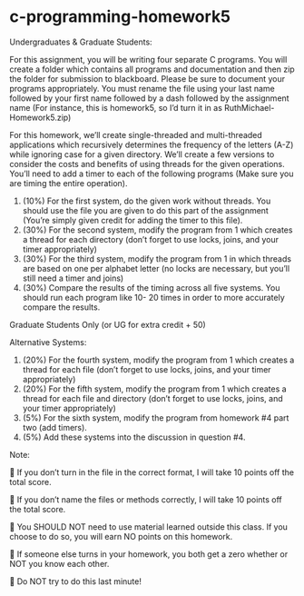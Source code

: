 # c-programming-homework5

Undergraduates & Graduate Students:

For this assignment, you will be writing four separate C programs. You will create a folder which contains all programs and documentation and then zip the folder for submission to blackboard. Please be sure to document your programs appropriately. You must rename the file using your last name followed by your first name followed by a dash followed by the assignment name (For instance, this is homework5, so I’d turn it in as RuthMichael-Homework5.zip)

For this homework, we’ll create single-threaded and multi-threaded applications which recursively determines the frequency of the letters (A-Z) while ignoring case for a given directory. We’ll create a few versions to consider the costs and benefits of using threads for the given operations. You’ll need to add a timer to each of the following programs (Make sure you are timing the entire operation).

1. (10%) For the first system, do the given work without threads. You should use the file you are given to do this part of the assignment (You’re simply given credit for adding the timer to this file).
2. (30%) For the second system, modify the program from 1 which creates a thread for each directory (don’t forget to use locks, joins, and your timer appropriately)
3. (30%) For the third system, modify the program from 1 in which threads are based on one per alphabet letter (no locks are necessary, but you’ll still need a timer and joins)
4. (30%) Compare the results of the timing across all five systems. You should run each program like 10- 20 times in order to more accurately compare the results.

Graduate Students Only (or UG for extra credit + 50)

Alternative Systems:
1. (20%) For the fourth system, modify the program from 1 which creates a thread for each file (don’t
forget to use locks, joins, and your timer appropriately)
2. (20%) For the fifth system, modify the program from 1 which creates a thread for each file and
directory (don’t forget to use locks, joins, and your timer appropriately)
3. (5%) For the sixth system, modify the program from homework #4 part two (add timers).
4. (5%) Add these systems into the discussion in question #4.

Note:

 If you don’t turn in the file in the correct format, I will take 10 points off the total score.

 If you don’t name the files or methods correctly, I will take 10 points off the total score.

 You SHOULD NOT need to use material learned outside this class. If you choose to do so, you
will earn NO points on this homework.

 If someone else turns in your homework, you both get a zero whether or NOT you know each
other.

 Do NOT try to do this last minute!
